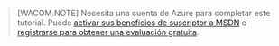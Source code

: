> [WACOM.NOTE] Necesita una cuenta de Azure para completar este tutorial. Puede [activar sus beneficios de suscriptor a MSDN][activar sus beneficios de suscriptor a MSDN] o [registrarse para obtener una evaluación gratuita][registrarse para obtener una evaluación gratuita].

  [activar sus beneficios de suscriptor a MSDN]: /es-es/pricing/member-offers/msdn-benefits-details/
  [registrarse para obtener una evaluación gratuita]: /es-es/pricing/free-trial/
